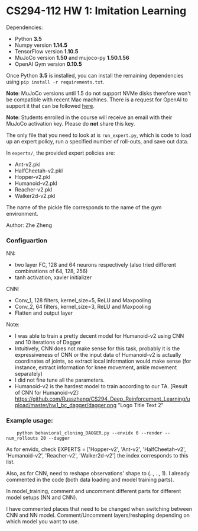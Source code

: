 # CS294-112 HW 1: Imitation Learning

Dependencies:
 * Python **3.5**
 * Numpy version **1.14.5**
 * TensorFlow version **1.10.5**
 * MuJoCo version **1.50** and mujoco-py **1.50.1.56**
 * OpenAI Gym version **0.10.5**

Once Python **3.5** is installed, you can install the remaining dependencies using `pip install -r requirements.txt`.

**Note**: MuJoCo versions until 1.5 do not support NVMe disks therefore won't be compatible with recent Mac machines.
There is a request for OpenAI to support it that can be followed [here](https://github.com/openai/gym/issues/638).

**Note**: Students enrolled in the course will receive an email with their MuJoCo activation key. Please do **not** share this key.

The only file that you need to look at is `run_expert.py`, which is code to load up an expert policy, run a specified number of roll-outs, and save out data.

In `experts/`, the provided expert policies are:
* Ant-v2.pkl
* HalfCheetah-v2.pkl
* Hopper-v2.pkl
* Humanoid-v2.pkl
* Reacher-v2.pkl
* Walker2d-v2.pkl

The name of the pickle file corresponds to the name of the gym environment.

Author: Zhe Zheng

### Configuartion
NN:
 * two layer FC, 128 and 64 neurons respectively (also tried different combinations of 64, 128, 256)
 * tanh activation, xavier initializer

CNN:
 * Conv_1, 128 filters, kernel_size=5, ReLU and Maxpooling
 * Conv_2, 64 filters, kernel_size=3, ReLU and Maxpooling
 * Flatten and output layer

Note:
 * I was able to train a pretty decent model for Humanoid-v2 using CNN and 10 iterations of Dagger
 * Intuitively, CNN does not make sense for this task, probably it is the expressiveness of CNN or the input data of Humanoid-v2 is actually
 coordinates of joints, so extract local information would make sense (for instance, extract information for knee movement, ankle movement separately)
 * I did not fine tune all the parameters.
 * Humanoid-v2 is the hardest model to train according to our TA.
[Result of CNN for Humanoid-v2]: https://github.com/Russzheng/CS294_Deep_Reinforcement_Learning/upload/master/hw1_bc_dagger/dagger.png "Logo Title Text 2"


### Example usage:
```shell
    python behavioral_cloning_DAGGER.py --envidx 0 --render --num_rollouts 20 --dagger
```

As for envidx, check EXPERTS = ['Hopper-v2', 'Ant-v2', 'HalfCheetah-v2', 'Humanoid-v2', 'Reacher-v2', 'Walker2d-v2']
the index corresponds to this list.

Also, as for CNN, need to reshape observations' shape to (.., .., 1). I already commented in the code (both data loading and model training parts).

In model_training, comment and uncomment different parts for different model setups (NN and CNN).

I have commented places that need to be changed when switching between CNN and NN model. Comment/Uncomment layers/reshaping depending on which model
you want to use.

